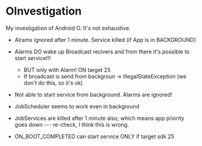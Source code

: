 # OInvestigation
My investigation of Android O. It's not exhaustive. 


- Alrams ignored after 1 minute. Service killed (if App is in BACKGROUND)
- Alarms DO wake up Broadcast recivers and from there it's possible to start service!!!
  - BUT only with Alarm! ON target 25
  - If broadcast is send from backgroun -> IllegalStateException (we don't do this, so it's ok)
  
- Not able to start service from background. Alarms are ignored!
- JobScheduler seems to work even in background
- JobServices are killed after 1 minute also; which means app priority goes down --- re-check, I think this is wrong.
- ON_BOOT_COMPLETED can start service ONLY if target sdk 25
